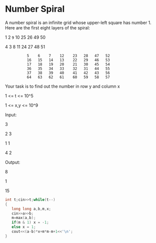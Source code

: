 # Number Spiral

A number spiral is an infinite grid whose upper-left square has number 1. Here are the first eight layers of the spiral:


1    2    `9`    10    25   26   49   50
              
4    3    8    11    24   27   48   51
              
              5    6    7    12    23   28   47   52
              16   15   14   13    22   29   46   53
              17   18   19   20    21   30   45   54
              36   35   34   33    32   31   44   55
              37   38   39   40    41   42   43   56
              64   63   62   61    60   59   58   57

Your task is to find out the number in row y and column x

1 <= t <= 10^5

1 <= x,y <= 10^9

Input:

3
  
2 3
  
1 1
  
4 2

Output:

8
  
1
  
15

```cpp
int t;cin>>t;while(t--)
{
   long long a,b,m,x;
   cin>>a>>b;
   m=max(a,b);
   if(m & 1) x = -1;
   else x = 1;
   cout<<(a-b)*x+m*m-m+1<<'\n';
}
```
